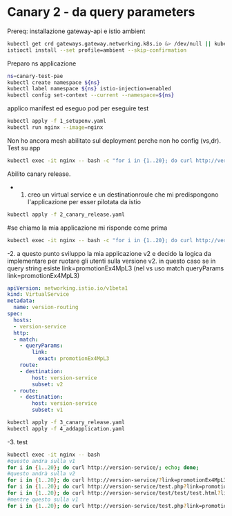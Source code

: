 # Canary 2 - da query parameters

Prereq: installazione gateway-api e istio ambient

```bash
kubectl get crd gateways.gateway.networking.k8s.io &> /dev/null || kubectl apply -f manifests/gateway-api-1.3.0-install.yaml
istioctl install --set profile=ambient --skip-confirmation
```

Preparo ns applicazione

```bash
ns=canary-test-pae
kubectl create namespace ${ns}
kubectl label namespace ${ns} istio-injection=enabled
kubectl config set-context --current --namespace=${ns}
```

applico manifest ed eseguo pod per eseguire test

```bash
kubectl apply -f 1_setupenv.yaml
kubectl run nginx --image=nginx
```

Non ho ancora mesh abilitato sul deployment perche non ho config (vs,dr). Test su app

```bash
kubectl exec -it nginx -- bash -c "for i in {1..20}; do curl http://version-service/; echo; done;"
```

Abilito canary release.

- 1. creo un virtual service e un destinationroule che mi predispongono l'applicazione per esser pilotata da istio

```bash
kubectl apply -f 2_canary_release.yaml
```
#se chiamo la mia applicazione mi risponde come prima
```bash
kubectl exec -it nginx -- bash -c "for i in {1..20}; do curl http://version-service/; echo; done;"
```

-2. a questo punto sviluppo la mia applicazione v2 e decido la logica da implementare per ruotare gli utenti sulla versione v2. in questo caso se in query string esiste link=promotionEx4MpL3  (nel vs uso match  queryParams  link=promotionEx4MpL3)


```yaml
apiVersion: networking.istio.io/v1beta1
kind: VirtualService
metadata:
  name: version-routing
spec:
  hosts:
  - version-service
  http:
  - match:
    - queryParams:
        link:
          exact: promotionEx4MpL3
    route:
    - destination:
        host: version-service
        subset: v2
  - route:
    - destination:
        host: version-service
        subset: v1
```

```bash
kubectl apply -f 3_canary_release.yaml
kubectl apply -f 4_addapplication.yaml
```

-3. test

```bash
kubectl exec -it nginx -- bash
#questo andra sulla v1
for i in {1..20}; do curl http://version-service/; echo; done;
#questo andrà sulla v2
for i in {1..20}; do curl http://version-service/?link=promotionEx4MpL3; echo; done;
for i in {1..20}; do curl http://version-service/test.php?link=promotionEx4MpL3; echo; done;
for i in {1..20}; do curl http://version-service/test/test/test.html?link=promotionEx4MpL3; echo; done;
#mentre questo sulla v1
for i in {1..20}; do curl http://version-service/test.php?link=promotionEx4MpL; echo; done;  # attenzione non ho il 3 finale

```
